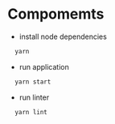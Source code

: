 # Compomemts
- install node dependencies
```sh
  yarn
```

- run application
```sh
  yarn start
```

- run linter
```sh
  yarn lint
```
